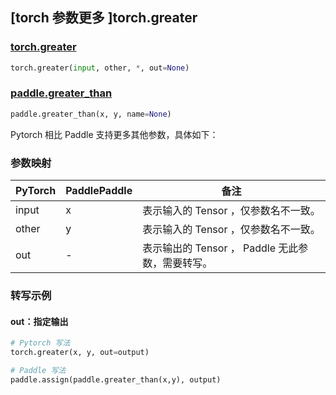 ## [torch 参数更多 ]torch.greater

### [torch.greater](https://pytorch.org/docs/stable/generated/torch.greater.html?highlight=torch+greater#torch.greater)

```python
torch.greater(input, other, *, out=None)
```

### [paddle.greater_than](https://www.paddlepaddle.org.cn/documentation/docs/zh/api/paddle/greater_than_cn.html)

```python
paddle.greater_than(x, y, name=None)
```

Pytorch 相比 Paddle 支持更多其他参数，具体如下：
### 参数映射
| PyTorch       | PaddlePaddle | 备注                                                   |
| ------------- | ------------ | ------------------------------------------------------ |
| input         | x            | 表示输入的 Tensor ，仅参数名不一致。                     |
| other         | y            | 表示输入的 Tensor ，仅参数名不一致。                     |
| out           | -            | 表示输出的 Tensor ， Paddle 无此参数，需要转写。      |


### 转写示例
#### out：指定输出
```python
# Pytorch 写法
torch.greater(x, y, out=output)

# Paddle 写法
paddle.assign(paddle.greater_than(x,y), output)
```
